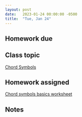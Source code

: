 ```yaml
---
layout: post
date:   2023-01-24 00:00:00 -0500
title:  "Tue, Jan 24"
---
```


## Homework due



## Class topic

[Chord Symbols](https://viva.pressbooks.pub/openmusictheory/chapter/chord-symbols/)

## Homework assigned

[Chord symbols basics worksheet](https://viva.pressbooks.pub/openmusictheory/chapter/chord-symbols/#assignments)

## Notes

